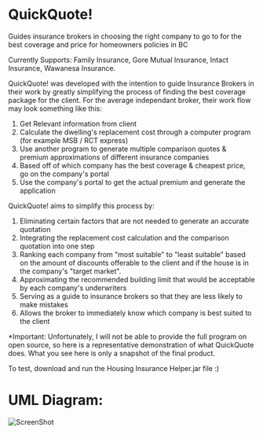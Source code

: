 # QuickQuote!
Guides insurance brokers in choosing the right company to go to for the best coverage and price for homeowners policies in BC

Currently Supports: Family Insurance, Gore Mutual Insurance, Intact Insurance, Wawanesa Insurance.

QuickQuote! was developed with the intention to guide Insurance Brokers in their work by greatly simplifying the process of finding the best coverage package for the client.
For the average independant broker, their work flow may look something like this:
1. Get Relevant information from client
2. Calculate the dwelling's replacement cost through a computer program (for example MSB / RCT express)
3. Use another program to generate multiple comparison quotes & premium approximations of different insurance companies
4. Based off of which company has the best coverage & cheapest price, go on the company's portal
5. Use the company's portal to get the actual premium and generate the application

QuickQuote! aims to simplify this process by:
1. Eliminating certain factors that are not needed to generate an accurate quotation
2. Integrating the replacement cost calculation and the comparison quotation into one step
3. Ranking each company from "most suitable" to "least suitable" based on the amount of discounts offerable to the client and if the house is in the company's "target market".
4. Approximating the recommended building limit that would be acceptable by each company's underwriters
5. Serving as a guide to insurance brokers so that they are less likely to make mistakes
6. Allows the broker to immediately know which company is best suited to the client

*Important:
Unfortunately, I will not be able to provide the full program on open source, so here is a representative demonstration of what QuickQuote does. What you see here is only a snapshot of the final product.

To test, download and run the Housing Insurance Helper.jar file :)

# UML Diagram:

![ScreenShot](https://user-images.githubusercontent.com/29148427/27764220-d558381e-5e48-11e7-89ea-d76583e8d35f.png)
